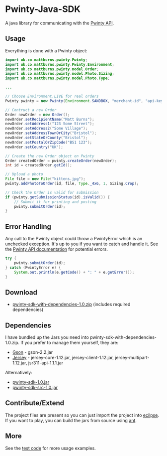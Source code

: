 Pwinty-Java-SDK
===============

A java library for communicating with the [Pwinty API](http://www.pwinty.com/api.html).


Usage
-----

Everything is done with a Pwinty object:

``` java
import uk.co.mattburns.pwinty.Pwinty;
import uk.co.mattburns.pwinty.Pwinty.Environment;
import uk.co.mattburns.pwinty.model.Order;
import uk.co.mattburns.pwinty.model.Photo.Sizing;
import uk.co.mattburns.pwinty.model.Photo.Type;

...

// Choose Environment.LIVE for real orders
Pwinty pwinty = new Pwinty(Environment.SANDBOX, "merchant-id", "api-key");

// Contruct a new Order
Order newOrder = new Order();
newOrder.setRecipientName("Matt Burns");
newOrder.setAddress1("123 Some Street");
newOrder.setAddress2("Some Village");
newOrder.setAddressTownOrCity("Bristol");
newOrder.setStateOrCounty("Bristol");
newOrder.setPostalOrZipCode("BS1 123");
newOrder.setCountry("UK");

// Create the new Order object on Pwinty
Order createdOrder = pwinty.createOrder(newOrder);
int id = createdOrder.getId();

// Upload a photo
File file = new File("kittens.jpg");
pwinty.addPhotoToOrder(id, file, Type._4x6, 1, Sizing.Crop);

// Check the Order is valid for submission
if (pwinty.getSubmissionStatus(id).isValid()) {
	// Submit it for printing and posting
	pwinty.submitOrder(id);
}
```


Error Handling
--------------

Any call to the Pwinty object could throw a PwintyError which is an unchecked exception. It's up to you if you want to catch and handle it. See the [Pwinty API documentation](http://www.pwinty.com/api.html) for potential errors.

``` java
try {
	pwinty.submitOrder(id);
} catch (PwintyError e) {
	System.out.println(e.getCode() + ": " + e.getError());
}
```

Download
--------

- [pwinty-sdk-with-dependencies-1.0.zip](https://github.com/downloads/mattburns/pwinty-java-sdk/pwinty-sdk-with-dependencies-1.0.zip) (includes required dependencies)


Dependencies
------------

I have bundled up the Jars you need into pwinty-sdk-with-dependencies-1.0.zip. If you prefer to manage them yourself, they are:

- [Gson](https://code.google.com/p/google-gson/) - gson-2.2.jar
- [Jersey](http://jersey.java.net/) - jersey-core-1.12.jar, jersey-client-1.12.jar, jersey-multipart-1.12.jar, jsr311-api-1.1.1.jar

Alternatively:

- [pwinty-sdk-1.0.jar](https://github.com/downloads/mattburns/pwinty-java-sdk/pwinty-sdk-1.0.jar)
- [pwinty-sdk-src-1.0.jar](https://github.com/downloads/mattburns/pwinty-java-sdk/pwinty-sdk-src-1.0.jar)


Contribute/Extend
-----------------

The project files are present so you can just import the project into [ecilpse](http://www.eclipse.org/).
If you want to play, you can build the jars from source using [ant](http://ant.apache.org/). 

More
----

See the [test code](https://github.com/mattburns/pwinty-java-sdk/blob/master/pwinty-java-sdk/src/test/uk/co/mattburns/pwinty/PwintyTest.java) for more usage examples.

